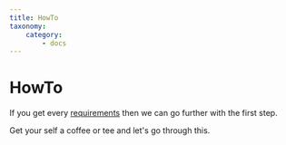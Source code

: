 ```yaml
---
title: HowTo
taxonomy:
    category:
        - docs
---
```


# HowTo
If you get every [requirements](https://guideline.pwoss.xyz/en/server/raspberry-pi/requirements) then we can go further with the first step.

Get your self a coffee or tee and let's go through this.